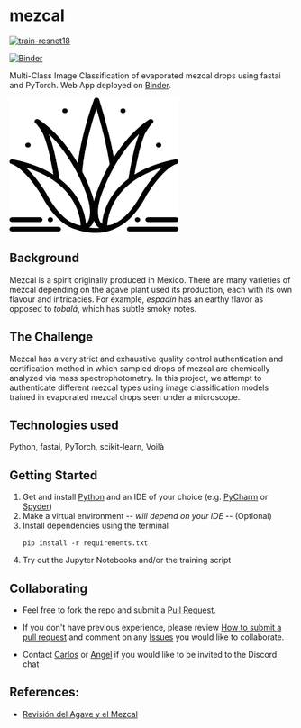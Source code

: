 # mezcal

[![train-resnet18](https://github.com/socd06/mezcal/actions/workflows/cml.yml/badge.svg)](https://github.com/socd06/mezcal/actions/workflows/cml.yml)

[![Binder](https://mybinder.org/badge_logo.svg)](https://mybinder.org/v2/gh/socd06/mezcal/HEAD?urlpath=%2Fvoila%2Frender%2Fapp.ipynb)

Multi-Class Image Classification of evaporated mezcal drops using fastai and PyTorch. Web App deployed
on [Binder](https://mybinder.org/v2/gh/socd06/mezcal/HEAD?urlpath=%2Fvoila%2Frender%2Fapp.ipynb).

<img src="icon.png" alt="Agave plant icon" style="height: 240px; width:300px;"/>

## Background

Mezcal is a spirit originally produced in Mexico. There are many varieties of mezcal depending on the agave plant used
its
production, each with its own flavour and intricacies. For example, *espadín* has an earthy flavor as opposed to
*tobalá*, which has subtle smoky notes.

## The Challenge

Mezcal has a very strict and exhaustive quality control authentication and certification method in which sampled drops
of mezcal are chemically analyzed via mass spectrophotometry. In this project, we attempt to authenticate different
mezcal types using image classification models trained in evaporated mezcal drops seen under a microscope.

## Technologies used

Python, fastai, PyTorch, scikit-learn, Voilà

## Getting Started

1. Get and install [Python](https://www.python.org/downloads/) and an IDE of your choice
   (e.g. [PyCharm](https://www.jetbrains.com/pycharm/download/) or [Spyder](https://www.spyder-ide.org/))
2. Make a virtual environment -- *will depend on your IDE* -- (Optional)
3. Install dependencies using the terminal
    ```
    pip install -r requirements.txt
    ```
4. Try out the Jupyter Notebooks and/or the training script

## Collaborating

- Feel free to fork the repo and submit a [Pull Request](https://github.com/socd06/mezcal/compare).
- If you don't have previous experience, please review
  [How to submit a pull request](https://www.freecodecamp.org/news/how-to-submit-a-pull-request-529efe82eea5/)
  and comment on any [Issues](https://github.com/socd06/mezcal/issues) you would like to collaborate.

- Contact [Carlos](mailto:csalgado@uwo.ca) or [Angel](mailto:Angel.reyes@cimat.mx) if you would like to be invited to
  the Discord chat

## References:

- [Revisión del Agave y el Mezcal](https://www.redalyc.org/journal/776/77645907016/)




